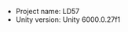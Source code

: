 <!-- UNITY CODE ASSIST INSTRUCTIONS START -->
- Project name: LD57
- Unity version: Unity 6000.0.27f1
<!-- UNITY CODE ASSIST INSTRUCTIONS END -->